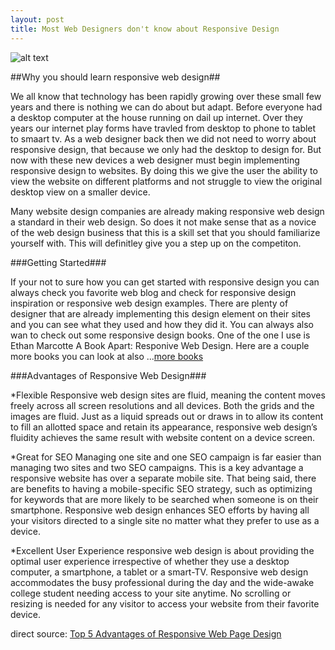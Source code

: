 ```yaml
---
layout: post
title: Most Web Designers don't know about Responsive Design
---
```


![alt text](http://cdn2.hubspot.net/hub/156417/file-1562646428-jpg/Responsive-Web-Design-Hilton-Head.jpg?t=1425659962968, "responsive website")

##Why you should learn responsive web design##

We all know that technology has been rapidly growing over these small few years and there is nothing we can do about but adapt. Before everyone had a desktop computer at the house running on dail up internet. Over they years our internet play forms have travled from desktop to phone to tablet to smaart tv. As a web designer back then we did not need to worry about responsive design, that because we only had the desktop to design for. But now with these new devices a web designer must begin implementing responsive design to websites. By doing this we give the user the ability to  view the website on different platforms and not struggle to view the original desktop view on a smaller device.

Many website design companies are already making responsive web design a standard in their web design. So does it not make sense that as a novice of the web design business that this is a skill set that you should familiarize yourself with. This will definitley give you a step up on the competiton. 

###Getting Started###

If your not to sure how you can get started with responsive design you can always check you favorite web blog and  check for responsive design inspiration or responsive web design examples. There are plenty of designer that are already implementing this design element on their sites and you can see what they used and how they did it. You can always also wan to check out some responsive design books. One of the one I use is Ethan Marcotte A Book Apart: Responive Web Design. Here are a couple more books you can look at also ...[more books](http://www.awwwards.com/7-essential-books-on-responsive-web-design-you-do-not-want-to-miss.html)

###Advantages of Responsive Web Design###

*Flexible
Responsive web design sites are fluid, meaning the content moves freely across all screen resolutions and all devices. Both the grids and the images are fluid. Just as a liquid spreads out or draws in to allow its content to fill an allotted space and retain its appearance, responsive web design’s fluidity achieves the same result with website content on a device screen.

*Great for SEO
Managing one site and one SEO campaign is far easier than managing two sites and two SEO campaigns. This is a key advantage a responsive website has over a separate mobile site. That being said, there are benefits to having a mobile-specific SEO strategy, such as optimizing for keywords that are more likely to be searched when someone is on their smartphone. Responsive web design enhances SEO efforts by having all your visitors directed to a single site no matter what they prefer to use as a device.

*Excellent User Experience
responsive web design is about providing the optimal user experience irrespective of whether they use a desktop computer, a smartphone, a tablet or a smart-TV. Responsive web design accommodates the busy professional during the day and the wide-awake college student needing access to your site anytime. No scrolling or resizing is needed for any visitor to access your website from their favorite device.

direct source: [Top 5 Advantages of Responsive Web Page Design](http://codeboxr.com/blogs/top-5-advantages-of-responsive-web-page-design)


